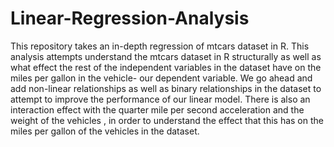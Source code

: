 # Linear-Regression-Analysis
This repository takes an in-depth regression of mtcars dataset in R.
This analysis attempts understand the mtcars dataset in R structurally as well as what effect the rest of the independent variables in the dataset have on the miles per gallon in the vehicle- our dependent variable.
We go ahead and add non-linear relationships as well as binary relationships in the dataset to attempt to improve the performance of our linear model.
There is also an interaction effect with the quarter mile per second acceleration and the weight of the vehicles , in order to understand the effect that this has on the miles per gallon of the vehicles in the dataset.
